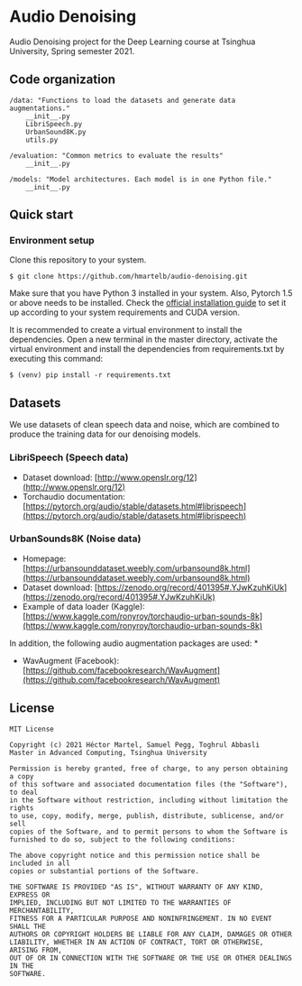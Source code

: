 # Audio Denoising

Audio Denoising project for the Deep Learning course at Tsinghua University, Spring semester 2021.

## Code organization

```
/data: "Functions to load the datasets and generate data augmentations."
    __init__.py
    LibriSpeech.py
    UrbanSound8K.py
    utils.py

/evaluation: "Common metrics to evaluate the results"
    __init__.py

/models: "Model architectures. Each model is in one Python file."
    __init__.py
```

## Quick start

### Environment setup
Clone this repository to your system.
```
$ git clone https://github.com/hmartelb/audio-denoising.git
```

Make sure that you have Python 3 installed in your system. Also, Pytorch 1.5 or above needs to be installed. Check the [official installation guide](https://pytorch.org/get-started/locally/) to set it up according to your system requirements and CUDA version.

It is recommended to create a virtual environment to install the dependencies. Open a new terminal in the master directory, activate the virtual environment and install the dependencies from requirements.txt by executing this command:

```
$ (venv) pip install -r requirements.txt
```

## Datasets

We use datasets of clean speech data and noise, which are combined to produce the training data for our denoising models. 

### LibriSpeech (Speech data)
* Dataset download: [http://www.openslr.org/12](http://www.openslr.org/12)
* Torchaudio documentation: [https://pytorch.org/audio/stable/datasets.html#librispeech](https://pytorch.org/audio/stable/datasets.html#librispeech)

### UrbanSounds8K (Noise data)
* Homepage: [https://urbansounddataset.weebly.com/urbansound8k.html](https://urbansounddataset.weebly.com/urbansound8k.html)
* Dataset download: [https://zenodo.org/record/401395#.YJwKzuhKiUk](https://zenodo.org/record/401395#.YJwKzuhKiUk)
* Example of data loader (Kaggle): [https://www.kaggle.com/ronyroy/torchaudio-urban-sounds-8k](https://www.kaggle.com/ronyroy/torchaudio-urban-sounds-8k) 

In addition, the following audio augmentation packages are used: 
* 
* WavAugment (Facebook): [https://github.com/facebookresearch/WavAugment](https://github.com/facebookresearch/WavAugment)

## License 
```
MIT License

Copyright (c) 2021 Héctor Martel, Samuel Pegg, Toghrul Abbasli
Master in Advanced Computing, Tsinghua University

Permission is hereby granted, free of charge, to any person obtaining a copy
of this software and associated documentation files (the "Software"), to deal
in the Software without restriction, including without limitation the rights
to use, copy, modify, merge, publish, distribute, sublicense, and/or sell
copies of the Software, and to permit persons to whom the Software is
furnished to do so, subject to the following conditions:

The above copyright notice and this permission notice shall be included in all
copies or substantial portions of the Software.

THE SOFTWARE IS PROVIDED "AS IS", WITHOUT WARRANTY OF ANY KIND, EXPRESS OR
IMPLIED, INCLUDING BUT NOT LIMITED TO THE WARRANTIES OF MERCHANTABILITY,
FITNESS FOR A PARTICULAR PURPOSE AND NONINFRINGEMENT. IN NO EVENT SHALL THE
AUTHORS OR COPYRIGHT HOLDERS BE LIABLE FOR ANY CLAIM, DAMAGES OR OTHER
LIABILITY, WHETHER IN AN ACTION OF CONTRACT, TORT OR OTHERWISE, ARISING FROM,
OUT OF OR IN CONNECTION WITH THE SOFTWARE OR THE USE OR OTHER DEALINGS IN THE
SOFTWARE.
```